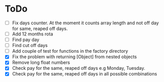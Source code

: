 # ToDo

- [ ] Fix days counter. At the moment it counts array length and not off day for same, reaped off days.
- [ ] Add 12 months rota
- [ ] Find pay day
- [ ] Find cut off days
- [ ] Add couple of test for functions in the factory directory
- [x] Fix the problem with returning [Object] from nested objects
- [x] Remove long float numbers
- [x] Check pay for the same, reaped off days e.g Monday, Tuesday.
- [x] Check pay for the same, reaped off days in all possible combinations
